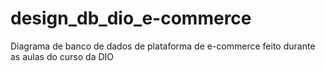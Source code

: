 # design_db_dio_e-commerce
Diagrama de banco de dados de plataforma de e-commerce feito durante as aulas do curso da DIO
